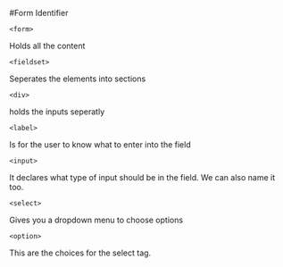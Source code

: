 #Form Identifier

    <form>
Holds all the content

	<fieldset>
Seperates the elements into sections

	<div>
holds the inputs seperatly

	<label>
Is for the user to know what to enter into the field

	<input>
It declares what type of input should be in the field. We can also name it too.

	<select>
Gives you a dropdown menu to choose options

	<option>
This are the choices for the select tag.